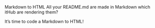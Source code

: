 Markdown to HTML
All your README.md are made in Markdown
which itHub are rendering them?

It’s time to code a Markdown to HTML!
